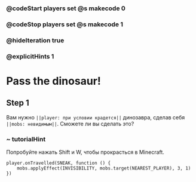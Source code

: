 ### @codeStart players set @s makecode 0
### @codeStop players set @s makecode 1

### @hideIteration true 
### @explicitHints 1


# Pass the dinosaur!

## Step 1
Вам нужно ``||player: при условии крадется||`` динозавра, сделав себя ``||mobs: невидимым||``. Сможете ли вы сделать это?


### ~ tutorialHint
Попробуйте нажать Shift и W, чтобы прокрасться в Minecraft.


```ghost
player.onTravelled(SNEAK, function () {
    mobs.applyEffect(INVISIBILITY, mobs.target(NEAREST_PLAYER), 3, 1)
})
```
